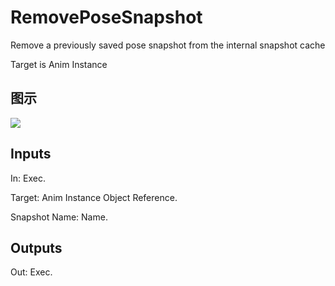 # RemovePoseSnapshot

Remove a previously saved pose snapshot from the internal snapshot cache

Target is Anim Instance

## 图示

![]($-20221218-20302506.png)

## Inputs

In: Exec.

Target: Anim Instance Object Reference.

Snapshot Name: Name.  

## Outputs

Out: Exec.

